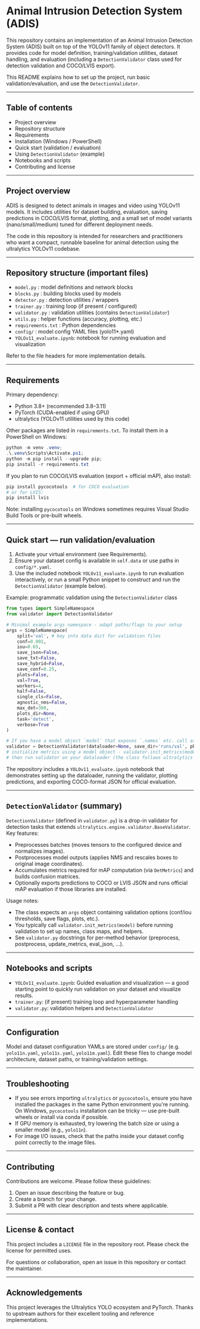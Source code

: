 # Animal Intrusion Detection System (ADIS)

This repository contains an implementation of an Animal Intrusion Detection System (ADIS) built on top of
the YOLOv11 family of object detectors. It provides code for model definition, training/validation utilities,
dataset handling, and evaluation (including a `DetectionValidator` class used for detection validation and COCO/LVIS export).

This README explains how to set up the project, run basic validation/evaluation, and use the `DetectionValidator`.

---

## Table of contents
- Project overview
- Repository structure
- Requirements
- Installation (Windows / PowerShell)
- Quick start (validation / evaluation)
- Using `DetectionValidator` (example)
- Notebooks and scripts
- Contributing and license

---

## Project overview

ADIS is designed to detect animals in images and video using YOLOv11 models. It includes utilities for
dataset building, evaluation, saving predictions in COCO/LVIS format, plotting, and a small set of
model variants (nano/small/medium) tuned for different deployment needs.

The code in this repository is intended for researchers and practitioners who want a compact, runnable
baseline for animal detection using the ultralytics YOLOv11 codebase.

---

## Repository structure (important files)

- `model.py`          : model definitions and network blocks
- `blocks.py`         : building blocks used by models
- `detector.py`       : detection utilities / wrappers
- `trainer.py`        : training loop (if present / configured)
- `validator.py`      : validation utilities (contains `DetectionValidator`)
- `utils.py`          : helper functions (accuracy, plotting, etc.)
- `requirements.txt`  : Python dependencies
- `config/`           : model config YAML files (yolo11*.yaml)
- `YOLOv11_evaluate.ipynb`: notebook for running evaluation and visualization

Refer to the file headers for more implementation details.

---

## Requirements

Primary dependency:
- Python 3.8+ (recommended 3.8–3.11)
- PyTorch (CUDA-enabled if using GPU)
- ultralytics (YOLOv11 utilities used by this code)

Other packages are listed in `requirements.txt`. To install them in a PowerShell on Windows:

```powershell
python -m venv .venv; 
.\.venv\Scripts\Activate.ps1; 
python -m pip install --upgrade pip; 
pip install -r requirements.txt
```

If you plan to run COCO/LVIS evaluation (export + official mAP), also install:

```powershell
pip install pycocotools  # for COCO evaluation
# or for LVIS:
pip install lvis
```

Note: installing `pycocotools` on Windows sometimes requires Visual Studio Build Tools or pre-built wheels.

---

## Quick start — run validation/evaluation

1. Activate your virtual environment (see Requirements).
2. Ensure your dataset config is available in `self.data` or use paths in `config/*.yaml`.
3. Use the included notebook `YOLOv11_evaluate.ipynb` to run evaluation interactively, or run a small
   Python snippet to construct and run the `DetectionValidator` (example below).

Example: programmatic validation using the `DetectionValidator` class

```python
from types import SimpleNamespace
from validator import DetectionValidator

# Minimal example args namespace - adapt paths/flags to your setup
args = SimpleNamespace(
    split='val', # key into data dict for validation files
    conf=0.001,
    iou=0.65,
    save_json=False,
    save_txt=False,
    save_hybrid=False,
    save_conf=0.25,
    plots=False,
    val=True,
    workers=4,
    half=False,
    single_cls=False,
    agnostic_nms=False,
    max_det=300,
    plots_dir=None,
    task='detect',
    verbose=True
)

# If you have a model object `model` that exposes `.names` etc. call as follows:
validator = DetectionValidator(dataloader=None, save_dir='runs/val', pbar=None, args=args)
# initialize metrics using a model object - validator.init_metrics(model)
# then run validator on your dataloader (the class follows ultralytics BaseValidator patterns)
```

The repository includes a `YOLOv11_evaluate.ipynb` notebook that demonstrates setting up the dataloader,
running the validator, plotting predictions, and exporting COCO-format JSON for official evaluation.

---

## `DetectionValidator` (summary)

`DetectionValidator` (defined in `validator.py`) is a drop-in validator for detection tasks that extends
`ultralytics.engine.validator.BaseValidator`. Key features:

- Preprocesses batches (moves tensors to the configured device and normalizes images).
- Postprocesses model outputs (applies NMS and rescales boxes to original image coordinates).
- Accumulates metrics required for mAP computation (via `DetMetrics`) and builds confusion matrices.
- Optionally exports predictions to COCO or LVIS JSON and runs official mAP evaluation if those libraries are installed.

Usage notes:
- The class expects an `args` object containing validation options (conf/iou thresholds, save flags, plots, etc.).
- You typically call `validator.init_metrics(model)` before running validation to set up names, class maps, and helpers.
- See `validator.py` docstrings for per-method behavior (preprocess, postprocess, update_metrics, eval_json, ...).

---

## Notebooks and scripts

- `YOLOv11_evaluate.ipynb`: Guided evaluation and visualization — a good starting point to quickly run validation
  on your dataset and visualize results.
- `trainer.py`: (if present) training loop and hyperparameter handling
- `validator.py`: validation helpers and `DetectionValidator`

---

## Configuration

Model and dataset configuration YAMLs are stored under `config/` (e.g. `yolo11n.yaml`, `yolo11s.yaml`, `yolo11m.yaml`).
Edit these files to change model architecture, dataset paths, or training/validation settings.

---

## Troubleshooting

- If you see errors importing `ultralytics` or `pycocotools`, ensure you have installed the packages in the same
  Python environment you're running. On Windows, `pycocotools` installation can be tricky — use pre-built wheels
  or install via conda if possible.
- If GPU memory is exhausted, try lowering the batch size or using a smaller model (e.g., `yolo11n`).
- For image I/O issues, check that the paths inside your dataset config point correctly to the image files.

---

## Contributing

Contributions are welcome. Please follow these guidelines:

1. Open an issue describing the feature or bug.
2. Create a branch for your change.
3. Submit a PR with clear description and tests where applicable.

---

## License & contact

This project includes a `LICENSE` file in the repository root. Please check the license for permitted uses.

For questions or collaboration, open an issue in this repository or contact the maintainer.

---

## Acknowledgements

This project leverages the Ultralytics YOLO ecosystem and PyTorch. Thanks to upstream authors for their
excellent tooling and reference implementations.